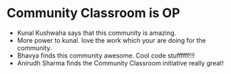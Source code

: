 

# Community Classroom is OP

- Kunal Kushwaha says that this community is amazing.
- More power to kunal. love the work which your are doing for the community.
- Bhavya finds this community awesome. Cool code stuffffff!!!
- Anirudh Sharma finds the Community Classroom initiative really great!

